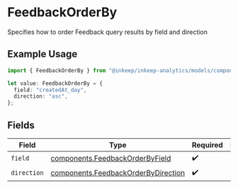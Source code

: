 # FeedbackOrderBy

Specifies how to order Feedback query results by field and direction

## Example Usage

```typescript
import { FeedbackOrderBy } from "@inkeep/inkeep-analytics/models/components";

let value: FeedbackOrderBy = {
  field: "createdAt_day",
  direction: "asc",
};
```

## Fields

| Field                                                                                      | Type                                                                                       | Required                                                                                   | Description                                                                                |
| ------------------------------------------------------------------------------------------ | ------------------------------------------------------------------------------------------ | ------------------------------------------------------------------------------------------ | ------------------------------------------------------------------------------------------ |
| `field`                                                                                    | [components.FeedbackOrderByField](../../models/components/feedbackorderbyfield.md)         | :heavy_check_mark:                                                                         | N/A                                                                                        |
| `direction`                                                                                | [components.FeedbackOrderByDirection](../../models/components/feedbackorderbydirection.md) | :heavy_check_mark:                                                                         | N/A                                                                                        |